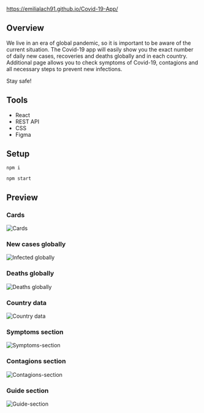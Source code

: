 https://emilialach91.github.io/Covid-19-App/

## Overview
We live in an era of global pandemic, so it is important to be aware of the current situation. The Covid-19 app will easily show you the exact number of daily new cases, recoveries and deaths globally and in each country. Additional page allows you to check symptoms of Covid-19, contagions and all necessary steps to prevent new infections.

Stay safe!

## Tools

- React
- REST API
- CSS
- Figma

## Setup

```
npm i
```
```
npm start
```


## Preview


### Cards

![Cards](https://user-images.githubusercontent.com/59490664/108211497-a66f3780-7124-11eb-8ef5-31308060f786.png)

### New cases globally 

![Infected globally](https://user-images.githubusercontent.com/59490664/108211590-c69ef680-7124-11eb-96b3-2ec153fab32f.png)


### Deaths globally

![Deaths globally](https://user-images.githubusercontent.com/59490664/108211633-d4ed1280-7124-11eb-8233-a794861e88c3.png)


### Country data

![Country data](https://user-images.githubusercontent.com/59490664/108211686-e59d8880-7124-11eb-93fc-fd88661ad511.png)

### Symptoms section

![Symptoms-section](https://user-images.githubusercontent.com/59490664/108211716-f5b56800-7124-11eb-945b-c6c8df060b04.png)

### Contagions section

![Contagions-section](https://user-images.githubusercontent.com/59490664/108212183-7b391800-7125-11eb-947e-26b0efac4351.png)

### Guide section

![Guide-section](https://user-images.githubusercontent.com/59490664/108211884-27c6ca00-7125-11eb-9294-42003f970e75.png)


